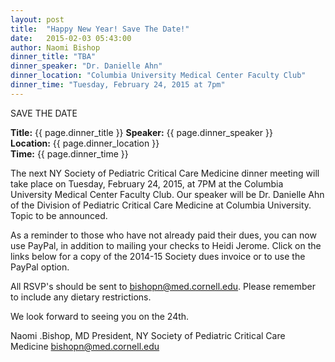 ```yaml
---
layout: post
title:  "Happy New Year! Save The Date!"
date:   2015-02-03 05:43:00
author: Naomi Bishop
dinner_title: "TBA"
dinner_speaker: "Dr. Danielle Ahn"
dinner_location: "Columbia University Medical Center Faculty Club"
dinner_time: "Tuesday, February 24, 2015 at 7pm"
---
```



SAVE THE DATE

<b>Title:</b>  {{ page.dinner_title }}
<b>Speaker:</b> {{ page.dinner_speaker }}  
<b>Location:</b> {{ page.dinner_location }}  
<b>Time:</b> {{ page.dinner_time }}

The next NY Society of Pediatric Critical Care Medicine dinner meeting will take place on Tuesday, February 24, 2015, at 7PM at the Columbia University Medical Center Faculty Club. Our speaker will be Dr. Danielle Ahn of the Division of Pediatric Critical Care Medicine at Columbia University.  Topic to be announced.

As a reminder to those who have not already paid their dues, you can now use PayPal, in addition to mailing your checks to Heidi Jerome. Click on the links below for a copy of the 2014-15 Society dues invoice or to use the PayPal option.

All RSVP's should be sent to bishopn@med.cornell.edu. Please remember to include any dietary restrictions.

We look forward to seeing you on the 24th.

Naomi .Bishop, MD
President, NY Society of Pediatric Critical Care Medicine
bishopn@med.cornell.edu
